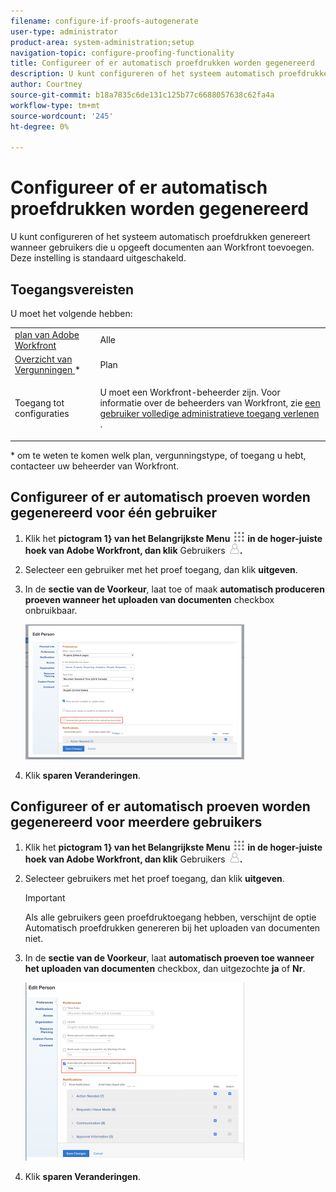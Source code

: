 ```yaml
---
filename: configure-if-proofs-autogenerate
user-type: administrator
product-area: system-administration;setup
navigation-topic: configure-proofing-functionality
title: Configureer of er automatisch proefdrukken worden gegenereerd
description: U kunt configureren of het systeem automatisch proefdrukken genereert wanneer gebruikers die u opgeeft documenten aan Workfront toevoegen. Deze instelling is standaard uitgeschakeld.
author: Courtney
source-git-commit: b18a7835c6de131c125b77c6688057638c62fa4a
workflow-type: tm+mt
source-wordcount: '245'
ht-degree: 0%

---
```



# Configureer of er automatisch proefdrukken worden gegenereerd

U kunt configureren of het systeem automatisch proefdrukken genereert wanneer gebruikers die u opgeeft documenten aan Workfront toevoegen. Deze instelling is standaard uitgeschakeld.

## Toegangsvereisten

U moet het volgende hebben:

<table style="table-layout:auto"> 
 <col> 
 <col> 
 <tbody> 
  <tr> 
   <td role="rowheader"><a href="https://business.adobe.com/products/workfront/pricing.html" target="_blank"> plan van Adobe Workfront </a> </td> 
   <td>Alle</td> 
  </tr> 
  <tr> 
   <td role="rowheader"><a href="../../../administration-and-setup/add-users/access-levels-and-object-permissions/wf-licenses.md" class="MCXref xref"> Overzicht van Vergunningen </a>*</td> 
   <td>Plan</td> 
  </tr> 
  <tr> 
   <td role="rowheader">Toegang tot configuraties</td> 
   <td> <p>U moet een Workfront-beheerder zijn. Voor informatie over de beheerders van Workfront, zie <a href="../../../administration-and-setup/add-users/configure-and-grant-access/grant-a-user-full-administrative-access.md" class="MCXref xref"> een gebruiker volledige administratieve toegang verlenen </a>.</p> </td> 
  </tr> 
 </tbody> 
</table>

&#42; om te weten te komen welk plan, vergunningstype, of toegang u hebt, contacteer uw beheerder van Workfront.

## Configureer of er automatisch proeven worden gegenereerd voor één gebruiker

1. Klik het **pictogram 1&rbrace; van het Belangrijkste Menu ![&#x200B; Belangrijkste menupictogram &#x200B;](assets/main-menu-icon.png) in de hoger-juiste hoek van Adobe Workfront, dan klik** Gebruikers **![&#x200B; Gebruikers &#x200B;](assets/users-icon-in-main-menu.png).**
1. Selecteer een gebruiker met het proef toegang, dan klik **uitgeven**.
1. In de **sectie van de Voorkeur**, laat toe of maak **automatisch produceren proeven wanneer het uploaden van documenten** checkbox onbruikbaar.

   ![&#x200B; autogenerate proefdrukken &#x200B;](assets/autogenerate-proofs-350x216.png)

1. Klik **sparen Veranderingen**.

## Configureer of er automatisch proeven worden gegenereerd voor meerdere gebruikers

1. Klik het **pictogram 1&rbrace; van het Belangrijkste Menu ![&#x200B; Belangrijkste menupictogram &#x200B;](assets/main-menu-icon.png) in de hoger-juiste hoek van Adobe Workfront, dan klik** Gebruikers **![&#x200B; pictogram van Gebruikers &#x200B;](assets/users-icon-in-main-menu.png).**
1. Selecteer gebruikers met het proef toegang, dan klik **uitgeven**.

   >[!IMPORTANT]
   >
   >Als alle gebruikers geen proefdruktoegang hebben, verschijnt de optie Automatisch proefdrukken genereren bij het uploaden van documenten niet.

1. In de **sectie van de Voorkeur**, laat **automatisch proeven toe wanneer het uploaden van documenten** checkbox, dan uitgezochte **ja** of **Nr**.

   ![&#x200B; Bulk autogenerate proefdrukken &#x200B;](assets/autogenerate-proofs-bulk-350x285.png)

1. Klik **sparen Veranderingen**.

